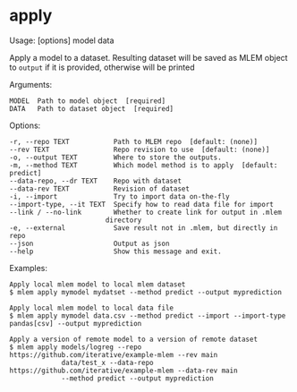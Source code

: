 # apply

Usage: [options] model data

Apply a model to a dataset. Resulting dataset will be saved as MLEM object to
`output` if it is provided, otherwise will be printed

Arguments:

    MODEL  Path to model object  [required]
    DATA   Path to dataset object  [required]

Options:

    -r, --repo TEXT           Path to MLEM repo  [default: (none)]
    --rev TEXT                Repo revision to use  [default: (none)]
    -o, --output TEXT         Where to store the outputs.
    -m, --method TEXT         Which model method is to apply  [default: predict]
    --data-repo, --dr TEXT    Repo with dataset
    --data-rev TEXT           Revision of dataset
    -i, --import              Try to import data on-the-fly
    --import-type, --it TEXT  Specify how to read data file for import
    --link / --no-link        Whether to create link for output in .mlem
                            directory
    -e, --external            Save result not in .mlem, but directly in repo
    --json                    Output as json
    --help                    Show this message and exit.

Examples:

    Apply local mlem model to local mlem dataset
    $ mlem apply mymodel mydatset --method predict --output myprediction

    Apply local mlem model to local data file
    $ mlem apply mymodel data.csv --method predict --import --import-type pandas[csv] --output myprediction

    Apply a version of remote model to a version of remote dataset
    $ mlem apply models/logreg --repo https://github.com/iterative/example-mlem --rev main
                 data/test_x --data-repo https://github.com/iterative/example-mlem --data-rev main
                 --method predict --output myprediction
